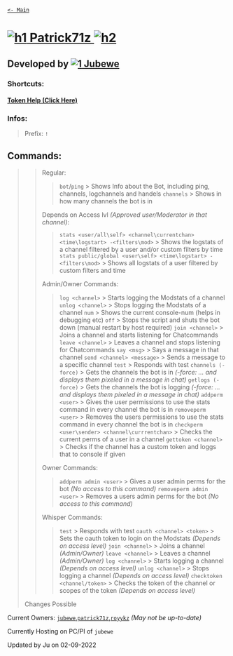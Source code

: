 [`<- Main`](https://jubewe.github.io/)

# [![h1](https://cdn.discordapp.com/emojis/941078271381090396.webp?size=40&quality=lossless) Patrick71z ![h2](https://cdn.discordapp.com/emojis/941078898685403246.webp?size=40&quality=lossless)](https://www.twitch.tv/patrick71z)

## Developed by [![1](https://cdn.discordapp.com/emojis/941078271381090396.webp?size=20&quality=lossless) Jubewe](https://www.twitch.tv/jubewe)

### Shortcuts:
#### [Token Help (Click Here)](https://jubewe.github.io/patrick71z/tokenhelp)

### Infos:
> Prefix: `!`
> 
## **Commands:**
>> Regular:
>>> `bot`/`ping` > Shows Info about the Bot, including ping, channels, logchannels and handels
>>> `channels` > Shows in how many channels the bot is in
>>
>> Depends on Access lvl *(Approved user/Moderator in that channel)*:
>>> `stats <user/all\self> <channel\currentchan> <time\logstart> -<filters\mod>` > Shows the logstats of a channel filtered by a user and/or custom filters by time
>>> `stats public/global <user\self> <time\logstart> -<filters\mod>` > Shows all logstats of a user filtered by custom filters and time
>>
>> Admin/Owner Commands:
>>> `log <channel>` > Starts logging the Modstats of a channel
>>> `unlog <channel>` > Stops logging the Modstats of a channel
>>> `num` > Shows the current console-num (helps in debugging etc)
>>> `off` > Stops the script and shuts the bot down (manual restart by host required)
>>> `join <channel>` > Joins a channel and starts listening for Chatcommands
>>> `leave <channel>` > Leaves a channel and stops listening for Chatcommands
>>> `say <msg>` > Says a message in that channel
>>> `send <channel> <message>` > Sends a message to a specific channel
>>> `test` > Responds with test
>>> `channels (-force)` > Gets the channels the bot is in *(-force: ... and displays them pixeled in a message in chat)*
>>> `getlogs (-force)` > Gets the channels the bot is logging *(-force: ... and displays them pixeled in a message in chat)*
>>> `addperm <user>` > Gives the user permissions to use the stats command in every channel the bot is in
>>> `removeperm <user>` > Removes the users permissions to use the stats command in every channel the bot is in
>>> `checkperm <user\sender> <channel\currrentchan>` > Checks the current perms of a user in a channel
>>> `gettoken <channel>` > Checks if the channel has a custom token and loggs that to console if given
>>
>> Owner Commands:
>>> `addperm admin <user>` > Gives a user admin perms for the bot *(No access to this command)*
>>> `removeperm admin <user>` > Removes a users admin perms for the bot *(No access to this command)*
>>
>> Whisper Commands:
>>> `test` > Responds with test
>>> `oauth <channel> <token>` > Sets the oauth token to login on the Modstats *(Depends on access level)* 
>>> `join <channel>` > Joins a channel *(Admin/Owner)*
>>> `leave <channel>` > Leaves a channel *(Admin/Owner)*
>>> `log <channel>` > Starts logging a channel *(Depends on access level)*
>>> `unlog <channel>` > Stops logging a channel *(Depends on access level)*
>>> `checktoken <channel/token>` > Checks the token of the channel or scopes of the token *(Depends on access level)*
>>
> Changes Possible


Current Owners: [`jubewe`](https://twitch.tv/jubewe),[`patrick71z`](https://twitch.tv/patrick71z),[`royykz`](https://twitch.tv/royykz) *(May not be up-to-date)*

Currently Hosting on PC/PI of `jubewe`

Updated by Ju on 02-09-2022
